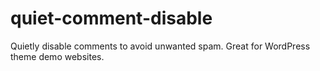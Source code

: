 quiet-comment-disable
=====================

Quietly disable comments to avoid unwanted spam. Great for WordPress theme demo websites.
